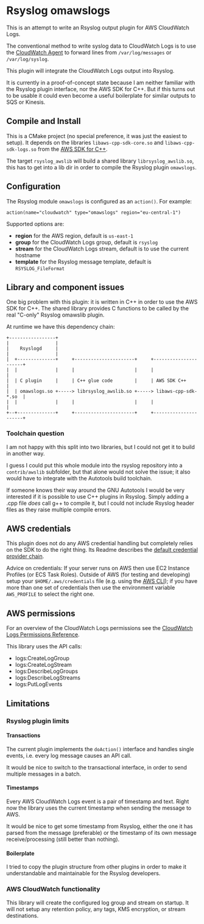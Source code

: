 # Rsyslog omawslogs

This is an attempt to write an Rsyslog output plugin for AWS CloudWatch Logs.

The conventional method to write syslog data to CloudWatch Logs is to use the
[CloudWatch Agent](https://docs.aws.amazon.com/AmazonCloudWatch/latest/monitoring/Install-CloudWatch-Agent.html)
to forward lines from `/var/log/messages` or `/var/log/syslog`.

This plugin will integrate the CloudWatch Logs output into Rsyslog.

It is currently in a proof-of-concept state because I am neither familiar with
the Rsyslog plugin interface, nor the AWS SDK for C++.
But if this turns out to be usable it could even become a useful boilerplate
for similar outputs to SQS or Kinesis.

## Compile and Install

This is a CMake project (no special preference, it was just the easiest to setup).
It depends on the libraries `libaws-cpp-sdk-core.so` and `libaws-cpp-sdk-logs.so`
from the [AWS SDK for C++](https://github.com/aws/aws-sdk-cpp).

The target `rsyslog_awslib` will build a shared library `librsyslog_awslib.so`,
this has to get into a lib dir in order to compile the Rsyslog plugin `omawslogs`.

## Configuration

The Rsyslog module `omawslogs` is configured as an `action()`. For example:
```
action(name="cloudwatch" type="omawslogs" region="eu-central-1")
```

Supported options are:
* **region** for the AWS region, default is `us-east-1`
* **group** for the CloudWatch Logs group, default is `rsyslog`
* **stream** for the CloudWatch Logs stream, default is to use the current hostname
* **template** for the Rsyslog message template, default is `RSYSLOG_FileFormat`


## Library and component issues

One big problem with this plugin: it is written in C++ in order to use the
AWS SDK for C++. The shared library provides C functions to be called by
the real "C-only" Rsyslog omawslib plugin.

At runtime we have this dependency chain:

```
+-----------------+                                                          
|                 |                                                          
|    Rsyslogd     |                                                          
|                 |                                                          
|  +--------------+     +----------------------+     +----------------------+
|  |              |     |                      |     |                      |
|  | C plugin     |     | C++ glue code        |     | AWS SDK C++          |
|  | omawslogs.so +-----> librsyslog_awslib.so +-----> libaws-cpp-sdk-*.so  |
|  |              |     |                      |     |                      |
+--+--------------+     +----------------------+     +----------------------+
```

### Toolchain question

I am not happy with this split into two libraries, but I could not get it
to build in another way.

I guess I could put this whole module into the rsyslog repository into a
`contrib/awslib` subfolder, but that alone would not solve the issue;
it also would have to integrate with the Autotools build toolchain.

If someone knows their way around the GNU Autotools I would be very
interested if it is possible to use C++ plugins in Rsyslog.
Simply adding a .cpp file *does* call g++ to compile it, but I could not
include Rsyslog header files as they raise multiple compile errors.

## AWS credentials

This plugin does not do any AWS credential handling but completely relies
on the SDK to do the right thing. Its Readme describes the
[default credential provider chain](https://github.com/aws/aws-sdk-cpp#default-credential-provider-chain).

Advice on credentials:
If your server runs on AWS then use EC2 Instance Profiles
(or ECS Task Roles).
Outside of AWS (for testing and developing) setup your
`$HOME/.aws/credentials` file (e.g. using the [AWS CLI](https://aws.amazon.com/cli/));
if you have more than one set of credentials then use the environment variable
`AWS_PROFILE` to select the right one.

## AWS permissions

For an overview of the CloudWatch Logs permissions see the
[CloudWatch Logs Permissions Reference](https://docs.aws.amazon.com/AmazonCloudWatch/latest/logs/permissions-reference-cwl.html).

This library uses the API calls:
* logs:CreateLogGroup
* logs:CreateLogStream
* logs:DescribeLogGroups
* logs:DescribeLogStreams
* logs:PutLogEvents

## Limitations

### Rsyslog plugin limits

#### Transactions

The current plugin implements the `doAction()` interface and handles single
events, i.e. every log message causes an API call.

It would be nice to switch to the transactional interface,
in order to send multiple messages in a batch.

#### Timestamps

Every AWS CloudWatch Logs event is a pair of timestamp and text.
Right now the library uses the current timestamp when sending the message to AWS.

It would be nice to get some timestamp from Rsyslog, either the one it has
parsed from the message (preferable) or the timestamp of its own message
receive/processing (still better than nothing).

#### Boilerplate

I tried to copy the plugin structure from other plugins in order to make it
understandable and maintainable for the Rsyslog developers.

### AWS CloudWatch functionality

This library will create the configured log group and stream on startup.
It will not setup any retention policy, any tags, KMS encryption, or stream destinations.
